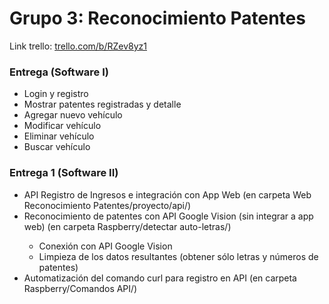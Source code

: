 <h1>Grupo 3: Reconocimiento Patentes</h1>

Link trello: <a href= "https://trello.com/b/RZev8yz1" target="_blank">trello.com/b/RZev8yz1</a>

<h3>Entrega (Software I)</h3>
<ul>
	<li>Login y registro</li>
	<li>Mostrar patentes registradas y detalle</li>
	<li>Agregar nuevo vehículo</li>
	<li>Modificar vehículo</li>
	<li>Eliminar vehículo</li>
	<li>Buscar vehículo</li>
</ul>

<h3>Entrega 1 (Software II)</h3>
<ul>
	<li>API Registro de Ingresos e integración con App Web (en carpeta Web Reconocimiento Patentes/proyecto/api/)</li>
	<li>Reconocimiento de patentes con API Google Vision (sin integrar a app web) (en carpeta Raspberry/detectar auto-letras/)</li>
	<ul>
		<li>Conexión con API Google Vision</li>
		<li>Limpieza de los datos resultantes (obtener sólo letras y números de patentes)</li>
	</ul>
	<li>Automatización del comando curl para registro en API (en carpeta Raspberry/Comandos API/)</li>
</ul>
